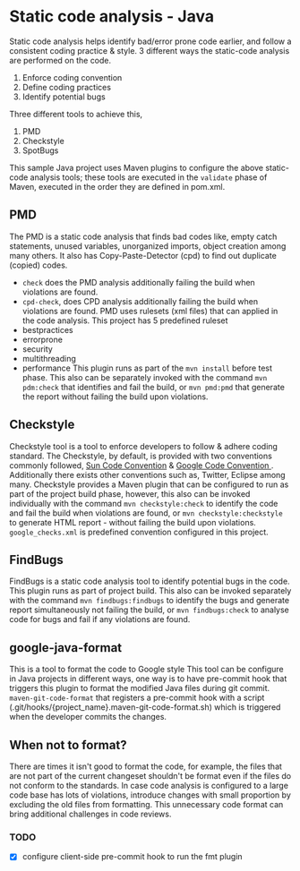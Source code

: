 # Static code analysis - Java

Static code analysis helps identify bad/error prone code earlier, and follow a consistent coding practice & style.
3 different ways the static-code analysis are performed on the code.
1. Enforce coding convention
2. Define coding practices
3. Identify potential bugs

Three different tools to achieve this,
1. PMD
2. Checkstyle
3. SpotBugs

This sample Java project uses Maven plugins to configure the above static-code analysis tools; these tools are executed in the `validate` phase of Maven, executed in the order they are defined in pom.xml.

## PMD

The PMD is a static code analysis that finds bad codes like, empty catch statements, unused variables, unorganized imports, object creation among many others.
It also has Copy-Paste-Detector (cpd) to find out duplicate (copied) codes.

* `check` does the PMD analysis additionally failing the build when violations are found.
* `cpd-check`, does CPD analysis additionally failing the build when violations are found.
PMD uses rulesets (xml files) that can applied in the code analysis. This project has 5 predefined ruleset 
* bestpractices
* errorprone
* security
* multithreading
* performance
This plugin runs as part of the `mvn install` before test phase. This also can be separately invoked with the command `mvn pdm:check` that identifies and fail the build, or `mvn pmd:pmd` that generate the report without failing the build upon violations.

## Checkstyle
Checkstyle tool is a tool to enforce developers to follow & adhere coding standard.
The Checkstyle, by default, is provided with two conventions commonly followed, [Sun Code Convention](https://www.oracle.com/technetwork/java/javase/documentation/codeconvtoc-136057.html) & [Google Code Convention ](https://checkstyle.org/styleguides/google-java-style-20170228.html).
Additionally there exists other conventions such as, Twitter, Eclipse among many.
Checkstyle provides a Maven plugin that can be configured to run as part of the project build phase, however, this also can be invoked individually with the command `mvn checkstyle:check` to identify the code and fail the build when violations are found, or `mvn checkstyle:checkstyle` to generate HTML report - without failing the build upon violations.
`google_checks.xml` is predefined convention configured in this project.

## FindBugs
FindBugs is a static code analysis tool to identify potential bugs in the code. This plugin runs as part of project build. This also can be invoked separately with the command `mvn findbugs:findbugs` to identify the bugs and generate report simultaneously not failing the build, or `mvn findbugs:check` to analyse code for bugs and fail if any violations are found.


## google-java-format
This is a tool to format the code to Google style 
This tool can be configure in Java projects in different ways, one way is to have pre-commit hook that triggers this plugin to format the modified Java files during git commit.
`maven-git-code-format` that registers a pre-commit hook with a script (.git/hooks/{project_name}.maven-git-code-format.sh) which is triggered when the developer commits the changes.

## When not to format?
There are times it isn't good to format the code, for example, the files that are not part of the current changeset shouldn't be format even if the files do not conform to the standards.
In case code analysis is configured to a large code base has lots of violations, introduce changes with small proportion by excluding the old files from formatting.
This unnecessary code format can bring additional challenges in code reviews.

### TODO
- [X] configure client-side pre-commit hook to run the fmt plugin
